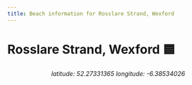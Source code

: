 ```yaml
---
title: Beach information for Rosslare Strand, Wexford
---
```

# Rosslare Strand, Wexford 🟦

<div align="center"><i>latitude: 52.27331365 longitude: -6.38534026</i></div>